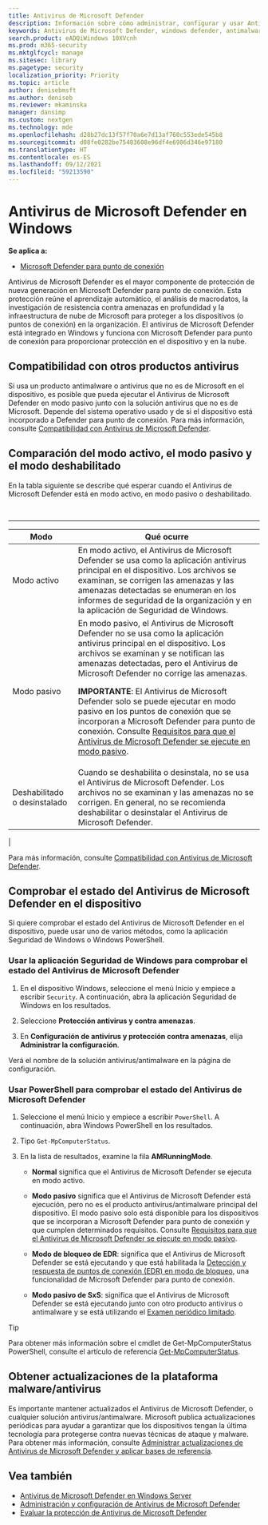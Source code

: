 ```yaml
---
title: Antivirus de Microsoft Defender
description: Información sobre cómo administrar, configurar y usar Antivirus de Microsoft Defender, una protección integrada antimalware y antivirus.
keywords: Antivirus de Microsoft Defender, windows defender, antimalware, scep, protección de punto de conexión del centro del sistema, administrador de configuración del centro del sistema, virus, malware, amenazas, detección, protección, seguridad
search.product: eADQiWindows 10XVcnh
ms.prod: m365-security
ms.mktglfcycl: manage
ms.sitesec: library
ms.pagetype: security
localization_priority: Priority
ms.topic: article
author: denisebmsft
ms.author: deniseb
ms.reviewer: mkaminska
manager: dansimp
ms.custom: nextgen
ms.technology: mde
ms.openlocfilehash: d28b27dc13f57f70a6e7d13af760c553ede545b8
ms.sourcegitcommit: d08fe0282be75483608e96df4e6986d346e97180
ms.translationtype: HT
ms.contentlocale: es-ES
ms.lasthandoff: 09/12/2021
ms.locfileid: "59213590"
---
```

# <a name="microsoft-defender-antivirus-in-windows"></a>Antivirus de Microsoft Defender en Windows

**Se aplica a:**

- [Microsoft Defender para punto de conexión](/microsoft-365/security/defender-endpoint/)

Antivirus de Microsoft Defender es el mayor componente de protección de nueva generación en Microsoft Defender para punto de conexión. Esta protección reúne el aprendizaje automático, el análisis de macrodatos, la investigación de resistencia contra amenazas en profundidad y la infraestructura de nube de Microsoft para proteger a los dispositivos (o puntos de conexión) en la organización. El antivirus de Microsoft Defender está integrado en Windows y funciona con Microsoft Defender para punto de conexión para proporcionar protección en el dispositivo y en la nube.

## <a name="compatibility-with-other-antivirus-products"></a>Compatibilidad con otros productos antivirus

Si usa un producto antimalware o antivirus que no es de Microsoft en el dispositivo, es posible que pueda ejecutar el Antivirus de Microsoft Defender en modo pasivo junto con la solución antivirus que no es de Microsoft. Depende del sistema operativo usado y de si el dispositivo está incorporado a Defender para punto de conexión. Para más información, consulte [Compatibilidad con Antivirus de Microsoft Defender](microsoft-defender-antivirus-compatibility.md).

## <a name="comparing-active-mode-passive-mode-and-disabled-mode"></a>Comparación del modo activo, el modo pasivo y el modo deshabilitado

En la tabla siguiente se describe qué esperar cuando el Antivirus de Microsoft Defender está en modo activo, en modo pasivo o deshabilitado.

<br>

****

|Modo|Qué ocurre|
|---|---|
|Modo activo|En modo activo, el Antivirus de Microsoft Defender se usa como la aplicación antivirus principal en el dispositivo. Los archivos se examinan, se corrigen las amenazas y las amenazas detectadas se enumeran en los informes de seguridad de la organización y en la aplicación de Seguridad de Windows.|
|Modo pasivo|En modo pasivo, el Antivirus de Microsoft Defender no se usa como la aplicación antivirus principal en el dispositivo. Los archivos se examinan y se notifican las amenazas detectadas, pero el Antivirus de Microsoft Defender no corrige las amenazas. <p> **IMPORTANTE**: El Antivirus de Microsoft Defender solo se puede ejecutar en modo pasivo en los puntos de conexión que se incorporan a Microsoft Defender para punto de conexión. Consulte [Requisitos para que el Antivirus de Microsoft Defender se ejecute en modo pasivo](microsoft-defender-antivirus-compatibility.md#requirements-for-microsoft-defender-antivirus-to-run-in-passive-mode).|
|Deshabilitado o desinstalado|Cuando se deshabilita o desinstala, no se usa el Antivirus de Microsoft Defender. Los archivos no se examinan y las amenazas no se corrigen. En general, no se recomienda deshabilitar o desinstalar el Antivirus de Microsoft Defender.|
|

Para más información, consulte [Compatibilidad con Antivirus de Microsoft Defender](microsoft-defender-antivirus-compatibility.md).

## <a name="check-the-state-of-microsoft-defender-antivirus-on-your-device"></a>Comprobar el estado del Antivirus de Microsoft Defender en el dispositivo

Si quiere comprobar el estado del Antivirus de Microsoft Defender en el dispositivo, puede usar uno de varios métodos, como la aplicación Seguridad de Windows o Windows PowerShell.

### <a name="use-the-windows-security-app-to-check-status-of-microsoft-defender-antivirus"></a>Usar la aplicación Seguridad de Windows para comprobar el estado del Antivirus de Microsoft Defender

1. En el dispositivo Windows, seleccione el menú Inicio y empiece a escribir `Security`. A continuación, abra la aplicación Seguridad de Windows en los resultados.

2. Seleccione **Protección antivirus y contra amenazas**.

3. En **Configuración de antivirus y protección contra amenazas**, elija **Administrar la configuración**.

Verá el nombre de la solución antivirus/antimalware en la página de configuración.

### <a name="use-powershell-to-check-status-of-microsoft-defender-antivirus"></a>Usar PowerShell para comprobar el estado del Antivirus de Microsoft Defender

1. Seleccione el menú Inicio y empiece a escribir `PowerShell`. A continuación, abra Windows PowerShell en los resultados.

2. Tipo `Get-MpComputerStatus`.

3. En la lista de resultados, examine la fila **AMRunningMode**.

   - **Normal** significa que el Antivirus de Microsoft Defender se ejecuta en modo activo.

   - **Modo pasivo** significa que el Antivirus de Microsoft Defender está ejecución, pero no es el producto antivirus/antimalware principal del dispositivo. El modo pasivo solo está disponible para los dispositivos que se incorporan a Microsoft Defender para punto de conexión y que cumplen determinados requisitos. Consulte [Requisitos para que el Antivirus de Microsoft Defender se ejecute en modo pasivo](microsoft-defender-antivirus-compatibility.md#requirements-for-microsoft-defender-antivirus-to-run-in-passive-mode).

   - **Modo de bloqueo de EDR**: significa que el Antivirus de Microsoft Defender se está ejecutando y que está habilitada la [Detección y respuesta de puntos de conexión (EDR) en modo de bloqueo](edr-in-block-mode.md), una funcionalidad de Microsoft Defender para punto de conexión.

   - **Modo pasivo de SxS**: significa que el Antivirus de Microsoft Defender se está ejecutando junto con otro producto antivirus o antimalware y se está utilizando el [Examen periódico limitado](limited-periodic-scanning-microsoft-defender-antivirus.md).

> [!TIP]
> Para obtener más información sobre el cmdlet de Get-MpComputerStatus PowerShell, consulte el artículo de referencia [Get-MpComputerStatus](/powershell/module/defender/get-mpcomputerstatus).

## <a name="get-your-antivirusantimalware-platform-updates"></a>Obtener actualizaciones de la plataforma malware/antivirus

Es importante mantener actualizados el Antivirus de Microsoft Defender, o cualquier solución antivirus/antimalware. Microsoft publica actualizaciones periódicas para ayudar a garantizar que los dispositivos tengan la última tecnología  para protegerse contra nuevas técnicas de ataque y malware. Para obtener más información, consulte [Administrar actualizaciones de Antivirus de Microsoft Defender y aplicar bases de referencia](manage-updates-baselines-microsoft-defender-antivirus.md).

## <a name="see-also"></a>Vea también

- [Antivirus de Microsoft Defender en Windows Server](microsoft-defender-antivirus-on-windows-server.md)
- [Administración y configuración de Antivirus de Microsoft Defender](configuration-management-reference-microsoft-defender-antivirus.md)
- [Evaluar la protección de Antivirus de Microsoft Defender](evaluate-microsoft-defender-antivirus.md)
